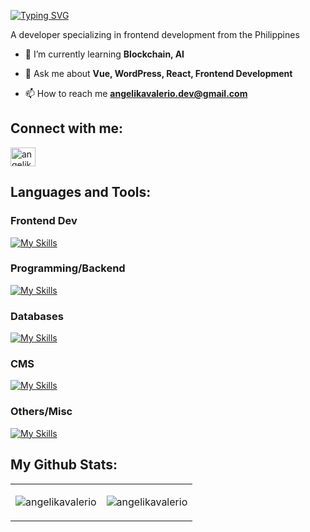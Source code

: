 <a href="https://git.io/typing-svg"><img src="https://readme-typing-svg.demolab.com?font=Montserrat&weight=700&size=34&pause=1000&color=4FF735&random=false&width=435&lines=Hi!+I+am+Angelika+Valerio" alt="Typing SVG" /></a>
<p>A developer specializing in frontend development from the Philippines</p>

- 🌱 I’m currently learning **Blockchain, AI**

- 💬 Ask me about **Vue, WordPress, React, Frontend Development**

- 📫 How to reach me **angelikavalerio.dev@gmail.com**

<h2 align="left">Connect with me:</h2>
<p align="left">
<a href="https://linkedin.com/in/angelika-valerio" target="blank"><img align="center" src="https://raw.githubusercontent.com/rahuldkjain/github-profile-readme-generator/master/src/images/icons/Social/linked-in-alt.svg" alt="angelika-valerio" height="30" width="40" /></a>
</p>

<h2 align="left">Languages and Tools:</h2>

<h3 align="left">Frontend Dev</h3>

[![My Skills](https://skillicons.dev/icons?i=js,vue,react,sass,typescript,tailwindcss)](https://skillicons.dev)

<h3 align="left">Programming/Backend</h3>

[![My Skills](https://skillicons.dev/icons?i=php,nodejs,expressjs,flask)](https://skillicons.dev)

<h3 align="left">Databases</h3>

[![My Skills](https://skillicons.dev/icons?i=mongodb,mysql)](https://skillicons.dev)

<h3 align="left">CMS</h3>

[![My Skills](https://skillicons.dev/icons?i=wordpress)](https://skillicons.dev)

<h3 align="left">Others/Misc</h3>

[![My Skills](https://skillicons.dev/icons?i=github,gitlab,figma,postman)](https://skillicons.dev)

<h2 align="left">My Github Stats:</h2>

<table>
<tr>
<td align="center"><p><img align="center" src="https://github-readme-stats.vercel.app/api/top-langs?username=angelikavalerio&show_icons=true&locale=en&layout=compact" alt="angelikavalerio" /></p></td>
<td align="center"><p><img align="center" src="https://github-readme-streak-stats.herokuapp.com/?user=angelikavalerio&" alt="angelikavalerio" /></p></td>
</tr>
</table>
